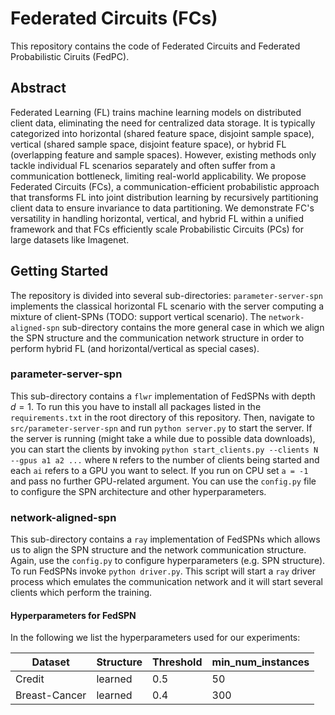 # Federated Circuits (FCs)
This repository contains the code of Federated Circuits and Federated Probabilistic Ciruits (FedPC).

## Abstract
Federated Learning (FL) trains machine learning models on distributed client data, eliminating the need for centralized data storage. It is typically categorized into horizontal (shared feature space, disjoint sample space), vertical (shared sample space, disjoint feature space), or hybrid FL (overlapping feature and sample spaces). However, existing methods only tackle individual FL scenarios separately and often suffer from a communication bottleneck, limiting real-world applicability. We propose Federated Circuits (FCs), a communication-efficient probabilistic approach that transforms FL into joint distribution learning by recursively partitioning client data to ensure invariance to data partitioning. We demonstrate FC's versatility in handling horizontal, vertical, and hybrid FL within a unified framework and that FCs efficiently scale Probabilistic Circuits (PCs) for large datasets like Imagenet.

## Getting Started
The repository is divided into several sub-directories: `parameter-server-spn` implements the classical horizontal FL scenario with the server computing a mixture of client-SPNs (TODO: support vertical scenario). The `network-aligned-spn` sub-directory contains the more general case in which we align the SPN structure and the communication network structure in order to perform hybrid FL (and horizontal/vertical as special cases). 

### parameter-server-spn
This sub-directory contains a `flwr` implementation of FedSPNs with depth $d=1$. To run this you have to install all packages listed in the `requirements.txt` in the root directory of this repository. Then, navigate to `src/parameter-server-spn` and run `python server.py` to start the server. If the server is running (might take a while due to possible data downloads), you can start the clients by invoking `python start_clients.py --clients N --gpus a1 a2 ...` where `N` refers to the number of clients being started and each `ai` refers to a GPU you want to select. If you run on CPU set `a = -1` and pass no further GPU-related argument. You can use the `config.py` file to configure the SPN architecture and other hyperparameters.

### network-aligned-spn
This sub-directory contains a `ray` implementation of FedSPNs which allows us to align the SPN structure and the network communication structure. Again, use the `config.py` to configure hyperparameters (e.g. SPN structure). To run FedSPNs invoke `python driver.py`. This script will start a `ray` driver process which emulates the communication network and it will start several clients which perform the training.

#### Hyperparameters for FedSPN
In the following we list the hyperparameters used for our experiments:

| Dataset       | Structure | Threshold | min_num_instances |
|---------------|-----------|-----------|-------------------|
| Credit        | learned   | 0.5       | 50                |
| Breast-Cancer | learned   | 0.4       | 300               |